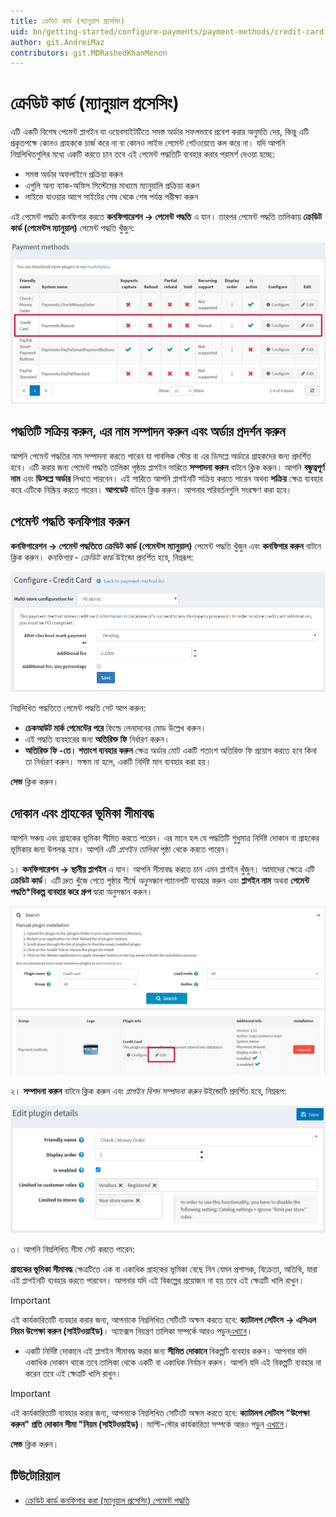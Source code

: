 ```yaml
---
title: ক্রেডিট কার্ড (ম্যানুয়াল প্রসেসিং)
uid: bn/getting-started/configure-payments/payment-methods/credit-card-manual-processing
author: git.AndreiMaz
contributors: git.MDRashedKhanMenon
---
```


# ক্রেডিট কার্ড (ম্যানুয়াল প্রসেসিং)

এটি একটি বিশেষ পেমেন্ট প্লাগইন যা ওয়েবসাইটটিতে সমস্ত অর্ডার সফলভাবে প্রবেশ করার অনুমতি দেয়, কিন্তু এটি প্রকৃতপক্ষে কোনও গ্রাহককে চার্জ করে না বা কোনও লাইভ পেমেন্ট গেটওয়েতে কল করে না। যদি আপনি নিম্নলিখিতগুলির মধ্যে একটি করতে চান তবে এই পেমেন্ট পদ্ধতিটি ব্যবহার করার পরামর্শ দেওয়া হচ্ছে:

* সমস্ত অর্ডার অফলাইনে প্রক্রিয়া করুন
* এগুলি অন্য ব্যাক-অফিস সিস্টেমের মাধ্যমে ম্যানুয়ালি প্রক্রিয়া করুন
* লাইভে যাওয়ার আগে সাইটের শেষ থেকে শেষ পর্যন্ত পরীক্ষা করুন

এই পেমেন্ট পদ্ধতি কনফিগার করতে **কনফিগারেশন → পেমেন্ট পদ্ধতি** এ যান। তারপর পেমেন্ট পদ্ধতি তালিকায় **ক্রেডিট কার্ড (পেমেন্টস ম্যানুয়াল)** পেমেন্ট পদ্ধতি খুঁজুন:

![তালিকা](_static/credit-card-manual-processing/list.jpg)

## পদ্ধতিটি সক্রিয় করুন, এর নাম সম্পাদন করুন এবং অর্ডার প্রদর্শন করুন

আপনি পেমেন্ট পদ্ধতির নাম সম্পাদনা করতে পারেন যা পাবলিক স্টোর বা এর ডিসপ্লে অর্ডারে গ্রাহকদের জন্য প্রদর্শিত হবে। এটি করার জন্য পেমেন্ট পদ্ধতি তালিকা পৃষ্ঠায় প্লাগইন সারিতে **সম্পাদনা করুন** বাটনে ক্লিক করুন। আপনি **বন্ধুত্বপূর্ণ নাম** এবং **ডিসপ্লে অর্ডার** লিখতে পারবেন। এই সারিতে আপনি প্লাগইনটি সক্রিয় করতে পারেন অথবা **সক্রিয়** ক্ষেত্র ব্যবহার করে এটিকে নিষ্ক্রিয় করতে পারেন। **আপডেট** বাটনে ক্লিক করুন। আপনার পরিবর্তনগুলি সংরক্ষণ করা হবে।

## পেমেন্ট পদ্ধতি কনফিগার করুন

**কনফিগারেশন → পেমেন্ট পদ্ধতিতে** **ক্রেডিট কার্ড (পেমেন্টস ম্যানুয়াল)** পেমেন্ট পদ্ধতি খুঁজুন এবং **কনফিগার করুন** বাটনে ক্লিক করুন। *কনফিগার - ক্রেডিট কার্ড* উইন্ডো প্রদর্শিত হবে, নিম্নরূপ:

![ম্যানুয়াল প্রসেসিং](_static/credit-card-manual-processing/manualprocessing.png)

নিম্নলিখিত পদ্ধতিতে পেমেন্ট পদ্ধতি সেট আপ করুন:

* **চেকআউট মার্ক পেমেন্টের পরে** ফিল্ডে লেনদেনের মোড উল্লেখ করুন।
* এই পদ্ধতি ব্যবহারের জন্য **অতিরিক্ত ফি** নির্ধারণ করুন।
* **অতিরিক্ত ফি -তে। শতাংশ ব্যবহার করুন** ক্ষেত্র অর্ডার মোট একটি শতাংশ অতিরিক্ত ফি প্রয়োগ করতে হবে কিনা তা নির্ধারণ করুন। সক্ষম না হলে, একটি নির্দিষ্ট মান ব্যবহার করা হয়।

**সেভ** ক্লিক করুন।

## দোকান এবং গ্রাহকের ভূমিকা সীমাবদ্ধ

আপনি সঞ্চয় এবং গ্রাহকের ভূমিকা সীমিত করতে পারেন। এর মানে হল যে পদ্ধতিটি শুধুমাত্র নির্দিষ্ট দোকান বা গ্রাহকের ভূমিকার জন্য উপলব্ধ হবে। আপনি এটি *প্লাগইন তালিকা* পৃষ্ঠা থেকে করতে পারেন।

১। **কনফিগারেশন → স্থানীয় প্লাগইন** এ যান। আপনি সীমাবদ্ধ করতে চান এমন প্লাগইন খুঁজুন। আমাদের ক্ষেত্রে এটি **ক্রেডিট কার্ড**। এটি দ্রুত খুঁজে পেতে পৃষ্ঠার শীর্ষে *অনুসন্ধান* প্যানেলটি ব্যবহার করুন এবং **প্লাগইন নাম** অথবা **পেমেন্ট পদ্ধতি*বিকল্প ব্যবহার করে** **গ্রুপ** দ্বারা অনুসন্ধান করুন।

![প্লাগইন](_static/credit-card-manual-processing/plugin.jpg)

২। **সম্পাদনা করুন** বাটনে ক্লিক করুন এবং *প্লাগইন বিশদ সম্পাদনা করুন* উইন্ডোটি প্রদর্শিত হবে, নিম্নরূপ:

![প্লাগইন](_static/credit-card-manual-processing/edit.jpg)

৩। আপনি নিম্নলিখিত সীমা সেট করতে পারেন:

**গ্রাহকের ভূমিকা সীমাবদ্ধ** ক্ষেত্রটিতে এক বা একাধিক গ্রাহকের ভূমিকা বেছে নিন যেমন প্রশাসক, বিক্রেতা, অতিথি, যারা এই প্লাগইনটি ব্যবহার করতে পারবেন। আপনার যদি এই বিকল্পের প্রয়োজন না হয় তবে এই ক্ষেত্রটি খালি রাখুন।

> [!Important]
> এই কার্যকারিতাটি ব্যবহার করার জন্য, আপনাকে নিম্নলিখিত সেটিংটি অক্ষম করতে হবে: **ক্যাটালগ সেটিংস → এসিএল নিয়ম উপেক্ষা করুন (সাইটওয়াইড)**। অ্যাক্সেস নিয়ন্ত্রণ তালিকা সম্পর্কে আরও পড়ুন[এখানে](xref:bn/running-your-store/customer-management/access-control-list)।

* একটি নির্দিষ্ট দোকানে এই প্লাগইন সীমাবদ্ধ করার জন্য **সীমিত দোকানে** বিকল্পটি ব্যবহার করুন। আপনার যদি একাধিক দোকান থাকে তবে তালিকা থেকে একটি বা একাধিক নির্বাচন করুন। আপনি যদি এই বিকল্পটি ব্যবহার না করেন তবে এই ক্ষেত্রটি খালি রাখুন।

> [!Important]
> এই কার্যকারিতাটি ব্যবহার করার জন্য, আপনাকে নিম্নলিখিত সেটিংটি অক্ষম করতে হবে: **ক্যাটালগ সেটিংস "উপেক্ষা করুন" প্রতি দোকান সীমা "নিয়ম (সাইটওয়াইড)**। মাল্টি-স্টোর কার্যকারিতা সম্পর্কে আরও পড়ুন [এখানে](xref:bn/getting-start/advanced-configuration/multi-store)।

**সেভ** ক্লিক করুন।

## টিউটোরিয়াল

* [ক্রেডিট কার্ড কনফিগার করা (ম্যানুয়াল প্রসেসিং) পেমেন্ট পদ্ধতি](https://www.youtube.com/watch?v=dN2q27dKvUU)